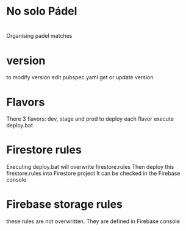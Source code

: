 #
# No solo Pádel
#
Organising padel matches

# version
to modify version edit pubspec.yaml
get or update version

# Flavors
There 3 flavors: dev, stage and prod
to deploy each flavor execute
deploy.bat <FLAVOR>

# Firestore rules
Executing deploy.bat will overwrite firestore.rules
Then deploy this firestore.rules into Firestore project
It can be checked in the Firebase console

# Firebase storage rules
these rules are not overwritten. They are defined in Firebase console

